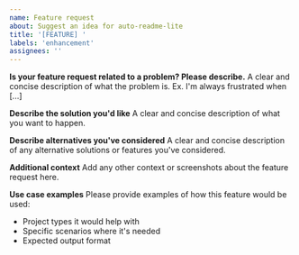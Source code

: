 ```yaml
---
name: Feature request
about: Suggest an idea for auto-readme-lite
title: '[FEATURE] '
labels: 'enhancement'
assignees: ''
---
```


**Is your feature request related to a problem? Please describe.**
A clear and concise description of what the problem is. Ex. I'm always frustrated when [...]

**Describe the solution you'd like**
A clear and concise description of what you want to happen.

**Describe alternatives you've considered**
A clear and concise description of any alternative solutions or features you've considered.

**Additional context**
Add any other context or screenshots about the feature request here.

**Use case examples**
Please provide examples of how this feature would be used:
- Project types it would help with
- Specific scenarios where it's needed
- Expected output format 